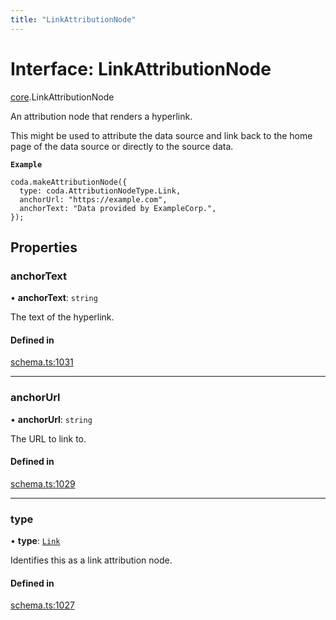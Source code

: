 ```yaml
---
title: "LinkAttributionNode"
---
```

# Interface: LinkAttributionNode

[core](../modules/core.md).LinkAttributionNode

An attribution node that renders a hyperlink.

This might be used to attribute the data source and link back to the home page
of the data source or directly to the source data.

**`Example`**

```
coda.makeAttributionNode({
  type: coda.AttributionNodeType.Link,
  anchorUrl: "https://example.com",
  anchorText: "Data provided by ExampleCorp.",
});
```

## Properties

### anchorText

• **anchorText**: `string`

The text of the hyperlink.

#### Defined in

[schema.ts:1031](https://github.com/coda/packs-sdk/blob/main/schema.ts#L1031)

___

### anchorUrl

• **anchorUrl**: `string`

The URL to link to.

#### Defined in

[schema.ts:1029](https://github.com/coda/packs-sdk/blob/main/schema.ts#L1029)

___

### type

• **type**: [`Link`](../enums/core.AttributionNodeType.md#link)

Identifies this as a link attribution node.

#### Defined in

[schema.ts:1027](https://github.com/coda/packs-sdk/blob/main/schema.ts#L1027)
